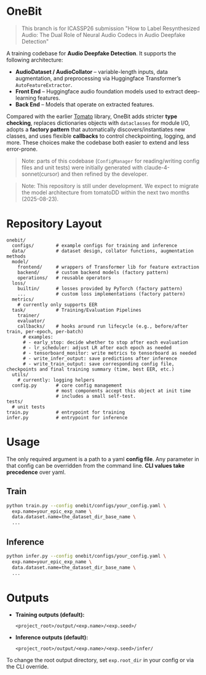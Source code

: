 # OneBit

> This branch is for ICASSP26 submission "How to Label Resynthesized Audio: The Dual Role of Neural Audio Codecs in Audio Deepfake Detection"

A training codebase for **Audio Deepfake Detection**. It supports the following architecture:

* **AudioDataset / AudioCollator** – variable-length inputs, data augmentation, and preprocessing via Huggingface Transformer’s `AutoFeatureExtractor`.
* **Front End** – Huggingface audio foundation models used to extract deep-learning features.
* **Back End** – Models that operate on extracted features.

Compared with the earlier [Tomato](https://github.com/XIAOYixuan/tomatoDD) library, OneBit adds stricter **type checking**, replaces dictionaries objects with `dataclasses` for module I/O, adopts a **factory pattern** that automatically discovers/instantiates new classes, and uses flexible **callbacks** to control checkpointing, logging, and more. These choices make the codebase both easier to extend and less error-prone.

> Note: parts of this codebase (`ConfigManager` for reading/writing config files and unit tests) were initially generated with claude-4-sonnet(cursor) and then refined by the developer.

> Note: This repository is still under development. We expect to migrate the model architecture from tomatoDD within the next two months (2025-08-23). 

# Repository Layout

```
onebit/
  configs/        # example configs for training and inference
  data/           # dataset design, collator functions, augmentation methods
  model/
    frontend/     # wrappers of Transformer lib for feature extraction
    backend/      # custom backend models (factory pattern)
    operations/   # reusable operators
  loss/
    builtin/      # losses provided by PyTorch (factory pattern)
    ...           # custom loss implementations (factory pattern)
  metrics/
    # currently only supports EER
  task/           # Training/Evaluation Pipelines
    trainer/      
    evaluator/     
    callbacks/    # hooks around run lifecycle (e.g., before/after train, per-epoch, per-batch)
      # examples:
      # - early_stop: decide whether to stop after each evaluation
      # - lr_scheduler: adjust LR after each epoch as needed
      # - tensorboard_monitor: write metrics to tensorboard as needed 
      # - write_infer_output: save predictions after inference
      # - write_train_output: save corresponding config file, checkpoints and final training summary (time, best EER, etc.)
  utils/
    # currently: logging helpers
  config.py       # core config management
                  # most components accept this object at init time
                  # includes a small self-test.
tests/
  # unit tests 
train.py          # entrypoint for training
infer.py          # entrypoint for inference
```

# Usage

The only required argument is a path to a yaml **config file**.
Any parameter in that config can be overridden from the command line. **CLI values take precedence** over yaml.


## Train

```bash
python train.py --config onebit/configs/your_config.yaml \
  exp.name=your_epic_exp_name \
  data.dataset.name=the_dataset_dir_base_name \
  ...
```

## Inference

```bash
python infer.py --config onebit/configs/your_config.yaml \
  exp.name=your_epic_exp_name \
  data.dataset.name=the_dataset_dir_base_name \
  ...
```

# Outputs

* **Training outputs (default):**

  ```
  <project_root>/output/<exp.name>/<exp.seed>/
  ```

* **Inference outputs (default):**

  ```
  <project_root>/output/<exp.name>/<exp.seed>/infer/
  ```

To change the root output directory, set `exp.root_dir` in your config or via the CLI override.
